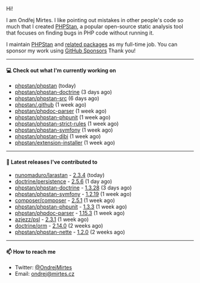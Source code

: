 Hi!

I am Ondřej Mirtes. I like pointing out mistakes in other people's code so much that I created [PHPStan](https://phpstan.org/), a popular open-source static analysis tool that focuses on finding bugs in PHP code without running it.

I maintain [PHPStan](https://github.com/phpstan/phpstan) and [related packages](https://github.com/phpstan/) as my full-time job. You can sponsor my work using [GitHub Sponsors](https://github.com/sponsors/ondrejmirtes) Thank you!

---

#### 💻 Check out what I'm currently working on

- [phpstan/phpstan](https://github.com/phpstan/phpstan) (today)
- [phpstan/phpstan-doctrine](https://github.com/phpstan/phpstan-doctrine) (3 days ago)
- [phpstan/phpstan-src](https://github.com/phpstan/phpstan-src) (6 days ago)
- [phpstan/.github](https://github.com/phpstan/.github) (1 week ago)
- [phpstan/phpdoc-parser](https://github.com/phpstan/phpdoc-parser) (1 week ago)
- [phpstan/phpstan-phpunit](https://github.com/phpstan/phpstan-phpunit) (1 week ago)
- [phpstan/phpstan-strict-rules](https://github.com/phpstan/phpstan-strict-rules) (1 week ago)
- [phpstan/phpstan-symfony](https://github.com/phpstan/phpstan-symfony) (1 week ago)
- [phpstan/phpstan-dibi](https://github.com/phpstan/phpstan-dibi) (1 week ago)
- [phpstan/extension-installer](https://github.com/phpstan/extension-installer) (1 week ago)

---

#### 🔭 Latest releases I've contributed to

- [nunomaduro/larastan](https://github.com/nunomaduro/larastan) - [2.3.4](https://github.com/nunomaduro/larastan/releases/tag/2.3.4) (today)
- [doctrine/persistence](https://github.com/doctrine/persistence) - [2.5.6](https://github.com/doctrine/persistence/releases/tag/2.5.6) (1 day ago)
- [phpstan/phpstan-doctrine](https://github.com/phpstan/phpstan-doctrine) - [1.3.28](https://github.com/phpstan/phpstan-doctrine/releases/tag/1.3.28) (3 days ago)
- [phpstan/phpstan-symfony](https://github.com/phpstan/phpstan-symfony) - [1.2.19](https://github.com/phpstan/phpstan-symfony/releases/tag/1.2.19) (1 week ago)
- [composer/composer](https://github.com/composer/composer) - [2.5.1](https://github.com/composer/composer/releases/tag/2.5.1) (1 week ago)
- [phpstan/phpstan-phpunit](https://github.com/phpstan/phpstan-phpunit) - [1.3.3](https://github.com/phpstan/phpstan-phpunit/releases/tag/1.3.3) (1 week ago)
- [phpstan/phpdoc-parser](https://github.com/phpstan/phpdoc-parser) - [1.15.3](https://github.com/phpstan/phpdoc-parser/releases/tag/1.15.3) (1 week ago)
- [azjezz/psl](https://github.com/azjezz/psl) - [2.3.1](https://github.com/azjezz/psl/releases/tag/2.3.1) (1 week ago)
- [doctrine/orm](https://github.com/doctrine/orm) - [2.14.0](https://github.com/doctrine/orm/releases/tag/2.14.0) (2 weeks ago)
- [phpstan/phpstan-nette](https://github.com/phpstan/phpstan-nette) - [1.2.0](https://github.com/phpstan/phpstan-nette/releases/tag/1.2.0) (2 weeks ago)

---

#### 📫 How to reach me

- Twitter: [@OndrejMirtes](https://twitter.com/ondrejmirtes)
- Email: [ondrej@mirtes.cz](mailto:ondrej@mirtes.cz)
